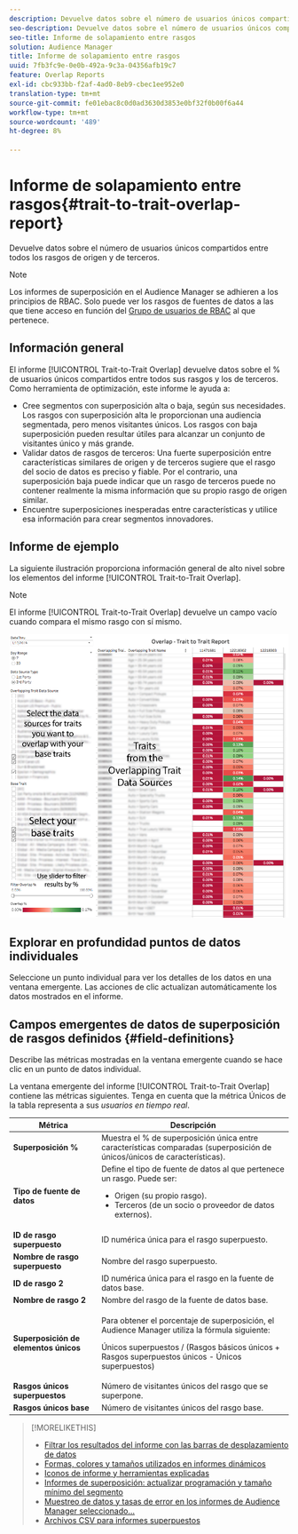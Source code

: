 ```yaml
---
description: Devuelve datos sobre el número de usuarios únicos compartidos entre todos los rasgos de origen y de terceros.
seo-description: Devuelve datos sobre el número de usuarios únicos compartidos entre todos los rasgos de origen y de terceros.
seo-title: Informe de solapamiento entre rasgos
solution: Audience Manager
title: Informe de solapamiento entre rasgos
uuid: 7fb3fc9e-0e0b-492a-9c3a-04356afb19c7
feature: Overlap Reports
exl-id: cbc933bb-f2af-4ad0-8eb9-cbec1ee952e0
translation-type: tm+mt
source-git-commit: fe01ebac8c0d0ad3630d3853e0bf32f0b00f6a44
workflow-type: tm+mt
source-wordcount: '489'
ht-degree: 8%

---
```


# Informe de solapamiento entre rasgos{#trait-to-trait-overlap-report}

Devuelve datos sobre el número de usuarios únicos compartidos entre todos los rasgos de origen y de terceros.

>[!NOTE]
>
>Los informes de superposición en el Audience Manager se adhieren a los principios de RBAC. Solo puede ver los rasgos de fuentes de datos a las que tiene acceso en función del [Grupo de usuarios de RBAC](/help/using/features/administration/administration-overview.md) al que pertenece.

<!-- 

c_overlap_reports.xml

 -->

## Información general

El informe [!UICONTROL Trait-to-Trait Overlap] devuelve datos sobre el % de usuarios únicos compartidos entre todos sus rasgos y los de terceros. Como herramienta de optimización, este informe le ayuda a:

* Cree segmentos con superposición alta o baja, según sus necesidades. Los rasgos con superposición alta le proporcionan una audiencia segmentada, pero menos visitantes únicos. Los rasgos con baja superposición pueden resultar útiles para alcanzar un conjunto de visitantes único y más grande.
* Validar datos de rasgos de terceros: Una fuerte superposición entre características similares de origen y de terceros sugiere que el rasgo del socio de datos es preciso y fiable. Por el contrario, una superposición baja puede indicar que un rasgo de terceros puede no contener realmente la misma información que su propio rasgo de origen similar.
* Encuentre superposiciones inesperadas entre características y utilice esa información para crear segmentos innovadores.

## Informe de ejemplo

La siguiente ilustración proporciona información general de alto nivel sobre los elementos del informe [!UICONTROL Trait-to-Trait Overlap].

>[!NOTE]
>
>El informe [!UICONTROL Trait-to-Trait Overlap] devuelve un campo vacío cuando compara el mismo rasgo con sí mismo.

![](assets/trait-to-trait-overlap.png)

## Explorar en profundidad puntos de datos individuales

Seleccione un punto individual para ver los detalles de los datos en una ventana emergente. Las acciones de clic actualizan automáticamente los datos mostrados en el informe.

## Campos emergentes de datos de superposición de rasgos definidos {#field-definitions}

Describe las métricas mostradas en la ventana emergente cuando se hace clic en un punto de datos individual.

<!-- 

r_t2t_data_pop.xml

 -->

La ventana emergente del informe [!UICONTROL Trait-to-Trait Overlap] contiene las métricas siguientes. Tenga en cuenta que la métrica Únicos de la tabla representa a sus *usuarios en tiempo real*.

<table id="table_A2A0CFC47C1A404994B82E6630E711A2"> 
 <thead> 
  <tr> 
   <th colname="col1" class="entry"> Métrica </th> 
   <th colname="col2" class="entry"> Descripción </th> 
  </tr>
 </thead>
 <tbody> 
  <tr> 
   <td colname="col1"><b><span class="wintitle"> Superposición %</span></b> </td> 
   <td colname="col2"> Muestra el % de superposición única entre características comparadas (superposición de únicos/únicos de características). </td> 
  </tr> 
  <tr> 
   <td colname="col1"><b><span class="wintitle"> Tipo de fuente de datos</span></b> </td> 
   <td colname="col2">Define el tipo de fuente de datos al que pertenece un rasgo. Puede ser: 
    <ul id="ul_0477C04A33FD4F5D998B98984E6554D3"> 
     <li id="li_50FCA48EDB5843AB8FB6C34ED2C0067D">Origen (su propio rasgo). </li> 
     <li id="li_4F6148EDAEFE43FA8D505944E9FE3855">Terceros (de un socio o proveedor de datos externos). </li> 
    </ul> </td> 
  </tr> 
  <tr> 
   <td colname="col1"><b><span class="wintitle"> ID de rasgo superpuesto</span></b> </td> 
   <td colname="col2"> ID numérica única para el rasgo superpuesto. </td> 
  </tr> 
  <tr> 
   <td colname="col1"><b><span class="wintitle"> Nombre de rasgo superpuesto</span></b> </td> 
   <td colname="col2"> Nombre del rasgo superpuesto. </td> 
  </tr>
    <tr> 
   <td colname="col1"><b><span class="wintitle"> ID de rasgo 2</span></b> </td> 
   <td colname="col2"> ID numérica única para el rasgo en la fuente de datos base. </td> 
  </tr> 
  <tr> 
   <td colname="col1"><b><span class="wintitle"> Nombre de rasgo 2</span></b> </td> 
   <td colname="col2"> Nombre del rasgo de la fuente de datos base. </td> 
  </tr> 
  <tr> 
   <td colname="col1"><b><span class="wintitle"> Superposición de elementos únicos</span></b> </td> 
   <td colname="col2"> <p>Para obtener el porcentaje de superposición, el Audience Manager utiliza la fórmula siguiente:</p> <p>Únicos superpuestos / (Rasgos básicos únicos + Rasgos superpuestos únicos - Únicos superpuestos)</p> </td> 
  </tr> 
  <tr> 
   <td colname="col1"><b><span class="wintitle"> Rasgos únicos superpuestos</span></b> </td> 
   <td colname="col2"> Número de visitantes únicos del rasgo que se superpone. </td> 
  </tr> 
    <tr> 
   <td colname="col1"><b><span class="wintitle"> Rasgos únicos base</span></b> </td> 
   <td colname="col2"> Número de visitantes únicos del rasgo base. </td> 
  </tr> 
 </tbody> 
</table>

>[!MORELIKETHIS]
>
>* [Filtrar los resultados del informe con las barras de desplazamiento de datos](../../reporting/dynamic-reports/data-sliders.md)
>* [Formas, colores y tamaños utilizados en informes dinámicos](../../reporting/dynamic-reports/interactive-report-technology.md#shapes-colors-sizes)
>* [Iconos de informe y herramientas explicadas](../../reporting/dynamic-reports/interactive-report-technology.md#icons-tools-explained)
>* [Informes de superposición: actualizar programación y tamaño mínimo del segmento](../../reporting/dynamic-reports/overlap-minimum-segment-size.md)
>* [Muestreo de datos y tasas de error en los informes de Audience Manager seleccionado...](../../reporting/report-sampling.md)
>* [Archivos CSV para informes superpuestos](../../reporting/dynamic-reports/overlap-csv-files.md)

